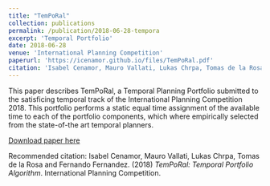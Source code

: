 ```yaml
---
title: "TemPoRal"
collection: publications
permalink: /publication/2018-06-28-tempora
excerpt: 'Temporal Portfolio'
date: 2018-06-28
venue: 'International Planning Competition'
paperurl: 'https://icenamor.github.io/files/TemPoRal.pdf'
citation: 'Isabel Cenamor, Mauro Vallati, Lukas Chrpa, Tomas de la Rosa and Fernando Fernandez. (2018). &quot;TemPoRal: Temporal Portfolio Algorithm.&quot; <i>IPC</i>.'
---
```

This paper describes TemPoRal, a Temporal Planning Portfolio
submitted to the satisficing temporal track of the International
Planning Competition 2018. This portfolio performs a
static equal time assignment of the available time to each of
the portfolio components, which where empirically selected
from the state-of-the art temporal planners.

[Download paper here](https://icenamor.github.io/files/TemPoRal.pdf)

Recommended citation:
Isabel Cenamor, Mauro Vallati, Lukas Chrpa, Tomas de la Rosa and Fernando Fernandez. (2018)
<i>TemPoRal: Temporal Portfolio Algorithm</i>. 
 International Planning Competition.
